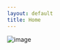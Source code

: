 ```yaml
---
layout: default
title: Home
---
```


![image](https://scontent.fsgn13-2.fna.fbcdn.net/v/t31.18172-8/1268140_10151864576758826_725997583_o.jpg?_nc_cat=106&ccb=1-5&_nc_sid=cdbe9c&_nc_ohc=hqmbVS_MQBgAX9WzEEa&tn=93Msh0yGCQ2uGkF5&_nc_ht=scontent.fsgn13-2.fna&oh=00_AT-6jOVa5781lmfGpsJ6fhNqfIGAznUDiYGqDYn45YFH4g&oe=62192C6E)
